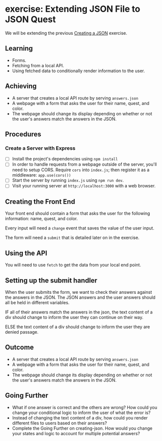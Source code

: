 # exercise: Extending JSON File to JSON Quest

We will be extending the previous [Creating a JSON](https://online.uprighted.com/lessons/written/creating-json) exercise.

## Learning

- Forms.
- Fetching from a local API.
- Using fetched data to conditionally render information to the user.

## Achieving

- A server that creates a local API route by serving `answers.json`
- A webpage with a form that asks the user for their name, quest, and color.
- The webpage should change its display depending on whether or not the user's answers match the answers in the JSON.

## Procedures

### Create a Server with Express

- [ ] Install the project's dependencies using `npm install`
- [ ] In order to handle requests from a webpage outside of the server, you'll need to setup CORS. Require `cors` into `index.js`; then register it as a middleware: `app.use(cors())`
- [ ] Start the server by running `index.js` using `npm run dev`.
- [ ] Visit your running server at `http://localhost:3000` with a web browser.

## Creating the Front End

Your front end should contain a form that asks the user for the following information: name, quest, and color.

Every input will need a `change` event that saves the value of the user input.

The form will need a `submit` that is detailed later on in the exercise.

## Using the API

You will need to use `fetch` to get the data from your local end point.

## Setting up the submit handler

When the user submits the form, we want to check their answers against the answers in the JSON. The JSON answers and the user answers should all be held in different variables.

IF all of their answers match the answers in the json, the text content of a div should change to inform the user they can continue on their way.

ELSE the text content of a div should change to inform the user they are denied passage.

## Outcome

- A server that creates a local API route by serving `answers.json`
- A webpage with a form that asks the user for their name, quest, and color.
- The webpage should change its display depending on whether or not the user's answers match the answers in the JSON.

## Going Further

- What if one answer is correct and the others are wrong? How could you change your conditional logic to inform the user of what the error is?
- Instead of changing the text content of a div, how could you render different files to users based on their answers?
- Complete the Going Further on creating-json. How would you change your states and logic to account for multiple potential answers?
